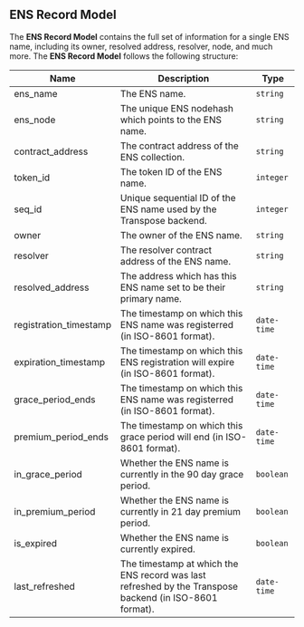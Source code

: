 ## ENS Record Model

The **ENS Record Model** contains the full set of information for a single ENS name, including its owner, resolved address, resolver, node, and much more. The **ENS Record Model** follows the following structure:

| Name                    | Description                                                                                               | Type           |
| ------------------------| --------------------------------------------------------------------------------------------------------- | -------------- |
| ens_name                | The ENS name.                                                                                             | `string`       |
| ens_node                | The unique ENS nodehash which points to the ENS name.	                                                  | `string`       |
| contract_address        | The contract address of the ENS collection.	                                                              | `string`       |
| token_id                | The token ID of the ENS name.	                                                                          | `integer`      |
| seq_id                  | Unique sequential ID of the ENS name used by the Transpose backend.	                                      | `integer`      |
| owner                   | The owner of the ENS name.	                                                                              | `string`       |
| resolver                | The resolver contract address of the ENS name.	                                                          | `string`       |
| resolved_address        | The address which has this ENS name set to be their primary name.	                                      | `string`       |
| registration_timestamp  | The timestamp on which this ENS name was registerred (in ISO-8601 format).	                              | `date-time`    |
| expiration_timestamp    | The timestamp on which this ENS registration will expire (in ISO-8601 format).                            | `date-time`    |
| grace_period_ends       | The timestamp on which this ENS name was registerred (in ISO-8601 format).	                              | `date-time`    |
| premium_period_ends     | The timestamp on which this grace period will end (in ISO-8601 format).	                                  | `date-time`    |
| in_grace_period	      | Whether the ENS name is currently in the 90 day grace period.	                                          | `boolean`      |
| in_premium_period       | Whether the ENS name is currently in 21 day premium period.	                                              | `boolean`      |
| is_expired              | Whether the ENS name is currently expired.	                                                              | `boolean`      |
| last_refreshed          | The timestamp at which the ENS record was last refreshed by the Transpose backend (in ISO-8601 format).	  | `date-time`    |
